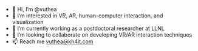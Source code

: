 - 👋 Hi, I’m @vuthea
- 👀 I’m interested in VR, AR, human-computer interaction, and visualization
- 🌱 I’m currently working as a postdoctoral researcher at LLNL
- 💞️ I’m looking to collaborate on developing VR/AR interaction techniques
- 📫 Reach me vuthea@kh4it.com

<!---
vuthea/vuthea is a ✨ special ✨ repository because its `README.md` (this file) appears on your GitHub profile.
You can click the Preview link to take a look at your changes.
--->
